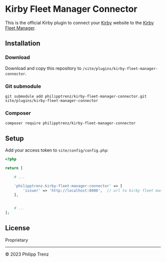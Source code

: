 # Kirby Fleet Manager Connector

This is the official Kirby plugin to connect your [Kirby](https://getkirby.com) website to the [Kirby Fleet Manager](https://github.com/philipptrenz/kirby-fleet-manager).

## Installation

### Download

Download and copy this repository to `/site/plugins/kirby-fleet-manager-connector`.

### Git submodule

```
git submodule add philipptrenz/kirby-fleet-manager-connector.git site/plugins/kirby-fleet-manager-connector
```

### Composer

```
composer require philipptrenz/kirby-fleet-manager-connector
```

## Setup

Add your access token to `site/config/config.php`:

```php
<?php

return [

    # ...

    'philipptrenz.kirby-fleet-manager-connector' => [
        'issuer' => 'http://localhost:8000',  // url to kirby fleet manager instance
    ],


    # ...
];
```

## License

Proprietary

---

© 2023 Philipp Trenz

